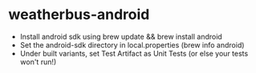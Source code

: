 # weatherbus-android

- Install android sdk using brew update && brew install android
- Set the android-sdk directory in local.properties (brew info android)
- Under built variants, set Test Artifact as Unit Tests (or else your tests won't run!)